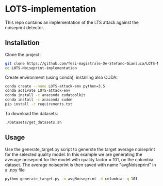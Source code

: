 # LOTS-implementation

This repo contains an implementation of the LTS attack against the noiseprint detector.

## Installation

Clone the project:
```bash
git clone https://github.com/Tesi-magistrale-De-Stefano-Gianluca/LOTS-Noiseprint-implementation.git
cd LOTS-Noiseprint-implementation
```

Create environment (using conda), installing also CUDA:
```bash
conda create --name LOTS-attack-env python=3.5 
conda activate LOTS-attack-env
conda install -c anaconda cudatoolkit
conda install -c anaconda cudnn
pip install -r requirements.txt
```

To download the datasets: 
```bash
./Datasets/get_datasets.sh
```

## Usage

Use the generate_target.py script to generste the target average noiseprint for the selected quality model. 
In this example we are generating the average noiseprint for the model with quality factor = 101, on the columbia dataset. 
The average noiseprint is then saved with name "avgNoiseprint" in a .npy file
```bash
python generate_target.py -o avgNoiseprint -d columbia -q 101
```